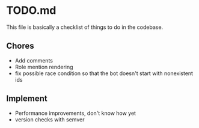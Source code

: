 # TODO.md

This file is basically a checklist of things to do in the codebase.

## Chores

* Add comments
* Role mention rendering
* fix possible race condition so that the bot doesn't start with nonexistent ids

## Implement

* Performance improvements, don't know how yet
* version checks with semver